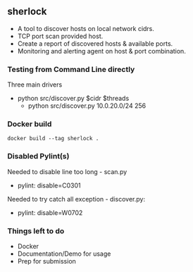 ## sherlock

- A tool to discover hosts on local network cidrs.
- TCP port scan provided host.
- Create a report of discovered hosts & available ports.
- Monitoring and alerting agent on host & port combination.

### Testing from Command Line directly

Three main drivers

- python src/discover.py $cidr $threads
    - python src/discover.py 10.0.20.0/24 256


### Docker build 

`docker build --tag sherlock .`


### Disabled Pylint(s)

Needed to disable line too long - scan.py
- pylint: disable=C0301

Needed to try catch all exception - discover.py:
- pylint: disable=W0702


### Things left to do

- Docker
- Documentation/Demo for usage
- Prep for submission